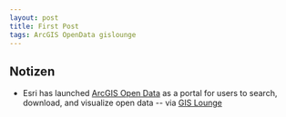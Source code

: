```yaml
---
layout: post
title: First Post
tags: ArcGIS OpenData gislounge
---
```


## Notizen

- Esri has launched [ArcGIS Open Data](http://opendata.arcgis.com/) as a portal for users to search, download, and visualize open data -- via [GIS Lounge](http://www.gislounge.com/esri-launches-site-find-open-data/)

